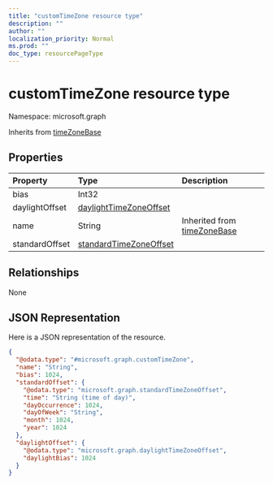 ```yaml
---
title: "customTimeZone resource type"
description: ""
author: ""
localization_priority: Normal
ms.prod: ""
doc_type: resourcePageType
---
```


# customTimeZone resource type


Namespace: microsoft.graph




Inherits from [timeZoneBase](../resources/timezonebase.md)

## Properties
|Property|Type|Description|
|:---|:---|:---|
|bias|Int32||
|daylightOffset|[daylightTimeZoneOffset](../resources/daylighttimezoneoffset.md)||
|name|String| Inherited from [timeZoneBase](../resources/timezonebase.md)|
|standardOffset|[standardTimeZoneOffset](../resources/standardtimezoneoffset.md)||

## Relationships
None

## JSON Representation
Here is a JSON representation of the resource.
<!-- {
  "blockType": "resource",
  "@odata.type": "microsoft.graph.customTimeZone"
}
-->
``` json
{
  "@odata.type": "#microsoft.graph.customTimeZone",
  "name": "String",
  "bias": 1024,
  "standardOffset": {
    "@odata.type": "microsoft.graph.standardTimeZoneOffset",
    "time": "String (time of day)",
    "dayOccurrence": 1024,
    "dayOfWeek": "String",
    "month": 1024,
    "year": 1024
  },
  "daylightOffset": {
    "@odata.type": "microsoft.graph.daylightTimeZoneOffset",
    "daylightBias": 1024
  }
}
```

